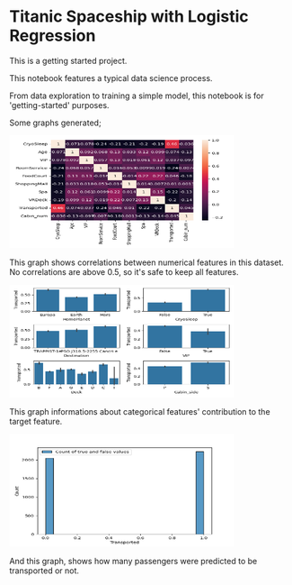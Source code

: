 # Titanic Spaceship with Logistic Regression

This is a getting started project. 

This notebook features a typical data science process.

From data exploration to training a simple model, this notebook is for 'getting-started' purposes.

Some graphs generated; 

<img src="graphs/train_features_corr.png" width="400" height="200" alt="Train features correlation">

This graph shows correlations between numerical features in this dataset. No correlations are above 0.5, so it's safe to keep all features.

<img src="graphs/categorical_features_vs_target.png" width="400" height="200" alt="Categorical features vs target">

This graph informations about categorical features' contribution to the target feature.

<img src="graphs/predicted_transports.png" width="400" height="200" alt="Predicted Transporting">

And this graph, shows how many passengers were predicted to be transported or not. 
